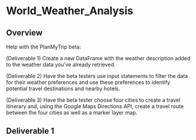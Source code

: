 # World_Weather_Analysis
## Overview
Help with the PlanMyTrip beta:

  (Deliverable 1) Create a new DataFrame with the weather description added to the weather data you’ve already retrieved.
  
  (Deliverable 2) Have the beta testers use input statements to filter the data for their weather preferences and use these preferences to identify potential travel destinations and nearby hotels.
  
  (Deliverable 3) Have the beta tester choose four cities to create a travel itinerary and, using the Google Maps Directions API, create a travel route between the four cities as well as a marker layer map.
  
## Deliverable 1
